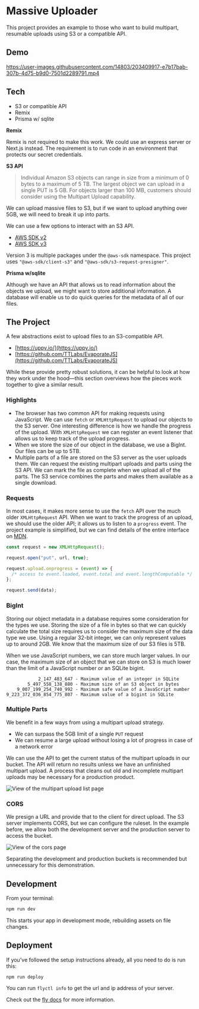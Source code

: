 # Massive Uploader

This project provides an example to those who want to build multipart, resumable uploads using S3 or a compatible API.

## Demo

https://user-images.githubusercontent.com/14803/203409917-e7b17bab-307b-4d75-b9d0-7501d2289791.mp4

## Tech

- S3 or compatible API
- Remix
- Prisma w/ sqlite

**Remix**

Remix is not required to make this work. We could use an express server or Next.js instead. The requirement is to run code in an environment that protects our secret credentials.

**S3 API**

> Individual Amazon S3 objects can range in size from a minimum of 0 bytes to a maximum of 5 TB. The largest object we can upload in a single PUT is 5 GB. For objects larger than 100 MB, customers should consider using the Multipart Upload capability.

We can upload massive files to S3, but if we want to upload anything over 5GB, we will need to break it up into parts.

We can use a few options to interact with an S3 API.

- [AWS SDK v2](https://github.com/aws/aws-sdk-js)
- [AWS SDK v3](https://github.com/aws/aws-sdk-js-v3)

Version 3 is multiple packages under the `@aws-sdk` namespace. This project uses `"@aws-sdk/client-s3"` and `"@aws-sdk/s3-request-presigner"`.

**Prisma w/sqlite**

Although we have an API that allows us to read information about the objects we upload, we might want to store additional information. A database will enable us to do quick queries for the metadata of all of our files.

## The Project

A few abstractions exist to upload files to an S3-compatible API.

- [https://uppy.io/](https://uppy.io/)
- [https://github.com/TTLabs/EvaporateJS](https://github.com/TTLabs/EvaporateJS)

While these provide pretty robust solutions, it can be helpful to look at how they work under the hood—this section overviews how the pieces work together to give a similar result.

### Highlights

- The browser has two common API for making requests using JavaScript. We can use `fetch` or `XMLHttpRequest` to upload our objects to the S3 server. One interesting difference is how we handle the progress of the upload. With `XMLHttpRequest` we can register an event listener that allows us to keep track of the upload progress.
- When we store the size of our object in the database, we use a BigInt. Our files can be up to 5TB.
- Multiple parts of a file are stored on the S3 server as the user uploads them. We can request the existing multipart uploads and parts using the S3 API. We can mark the file as complete when we upload all of the parts. The S3 service combines the parts and makes them available as a single download.

### Requests

In most cases, it makes more sense to use the `fetch` API over the much older `XMLHttpRequest` API. When we want to track the progress of an upload, we should use the older API; it allows us to listen to a `progress` event. The project example is simplified, but we can find details of the entire interface on [MDN](https://developer.mozilla.org/en-US/docs/Web/API/XMLHttpRequest/progress_event).

```javascript
const request = new XMLHttpRequest();

request.open("put", url, true);

request.upload.onprogress = (event) => {
  /* access to event.loaded, event.total and event.lengthComputable */
};

request.send(data);
```

### BigInt

Storing our object metadata in a database requires some consideration for the types we use. Storing the size of a file in bytes so that we can quickly calculate the total size requires us to consider the maximum size of the data type we use. Using a regular 32-bit integer, we can only represent values up to around 2GB. We know that the maximum size of our S3 files is 5TB.

When we use JavaScript numbers, we can store much larger values. In our case, the maximum size of an object that we can store on S3 is much lower than the limit of a JavaScript number or an SQLite bigint.

```
            2_147_483_647 - Maximum value of an integer in SQLite
        5_497_558_138_880 - Maximum size of an S3 object in bytes
    9_007_199_254_740_992 - Maximum safe value of a JavaScript number
9_223_372_036_854_775_807 - Maximum value of a bigint in SQLite
```

### Multiple Parts

We benefit in a few ways from using a multipart upload strategy.

- We can surpass the 5GB limit of a single `PUT` request
- We can resume a large upload without losing a lot of progress in case of a network error

We can use the API to get the current status of the multipart uploads in our bucket. The API will return no results unless we have an unfinished multipart upload. A process that cleans out old and incomplete multipart uploads may be necessary for a production product.

![View of the multipart upload list page](https://user-images.githubusercontent.com/14803/203862847-8aa61d2c-ed94-4906-945c-61f1f94288be.png)

### CORS

We presign a URL and provide that to the client for direct upload. The S3 server implements CORS, but we can configure the ruleset. In the example before, we allow both the development server and the production server to access the bucket.

![View of the cors page](https://user-images.githubusercontent.com/14803/203873275-d7219d8b-c302-461b-9871-be2e03fc3287.png)

Separating the development and production buckets is recommended but unnecessary for this demonstration.

## Development

From your terminal:

```sh
npm run dev
```

This starts your app in development mode, rebuilding assets on file changes.

## Deployment

If you've followed the setup instructions already, all you need to do is run this:

```sh
npm run deploy
```

You can run `flyctl info` to get the url and ip address of your server.

Check out the [fly docs](https://fly.io/docs/getting-started/node/) for more information.
